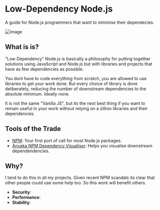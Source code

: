 # Low-Dependency Node.js

A guide for Node.js programmers that want to minimise their dependecies.

![image](https://user-images.githubusercontent.com/534414/149545524-d267dfaa-1d83-4e01-a2b1-35a4dfb57269.png)

## What is is?

"Low Dependency" Node.js is basically a philosophy for putting together solutions using JavaScript and Node.js but with libraries and projects that have as few dependencies as possible. 

You dont have to code everything from scratch, you are allowed to use libraries to get your work done. But every choice of library is done deliberately, reducing the number of downstream dependencies to the absolute minimum. Ideally none.

It is not the same "Vanilla JS", but its the next best thing if you want to remain useful in your work without relying on a zillion libraries and their dependencies.

## Tools of the Trade

- [NPM](https://npmjs.org): Your first port of call for most Node.js packages.
- [Anvaka NPM Dependency Visualiser](https://npm.anvaka.com/): Helps you visualise downstream dependendencies.

## Why?

I tend to do this in all my projects. Given recent NPM scandals its clear that other people could use some help too. So this work will benefit others. 
 
- **Security**: 
- **Performance**: 
- **Stability**: 

